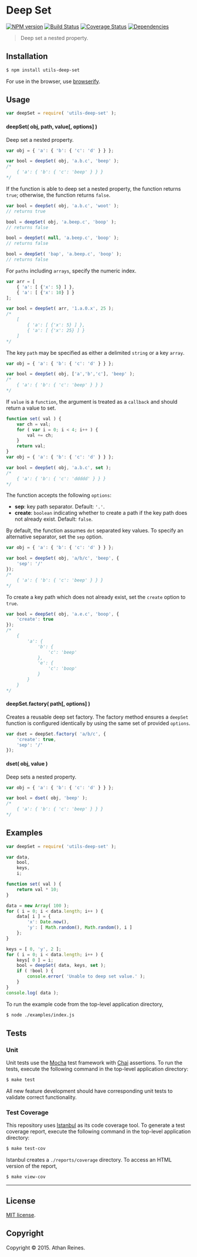 Deep Set
===
[![NPM version][npm-image]][npm-url] [![Build Status][travis-image]][travis-url] [![Coverage Status][coveralls-image]][coveralls-url] [![Dependencies][dependencies-image]][dependencies-url]

> Deep set a nested property.


## Installation

``` bash
$ npm install utils-deep-set
```

For use in the browser, use [browserify](https://github.com/substack/node-browserify).


## Usage

``` javascript
var deepSet = require( 'utils-deep-set' );
```

#### deepSet( obj, path, value[, options] )

Deep set a nested property.

``` javascript
var obj = { 'a': { 'b': { 'c': 'd' } } };

var bool = deepSet( obj, 'a.b.c', 'beep' );
/*
	{ 'a': { 'b': { 'c': 'beep' } } }
*/
```

If the function is able to deep set a nested property, the function returns `true`; otherwise, the function returns `false`.

``` javascript
var bool = deepSet( obj, 'a.b.c', 'woot' );
// returns true

bool = deepSet( obj, 'a.beep.c', 'boop' );
// returns false

bool = deepSet( null, 'a.beep.c', 'boop' );
// returns false

bool = deepSet( 'bap', 'a.beep.c', 'boop' );
// returns false
```

For `paths` including `arrays`, specify the numeric index.

``` javascript
var arr = [
	{ 'a': [ {'x': 5} ] },
	{ 'a': [ {'x': 10} ] }
];

var bool = deepSet( arr, '1.a.0.x', 25 );
/*
	[
		{ 'a': [ {'x': 5} ] },
		{ 'a': [ {'x': 25} ] }
	]
*/
```

The key `path` may be specified as either a delimited `string` or a key `array`.

``` javascript
var obj = { 'a': { 'b': { 'c': 'd' } } };

var bool = deepSet( obj, ['a','b','c'], 'beep' );
/*
	{ 'a': { 'b': { 'c': 'beep' } } }
*/
```

If `value` is a `function`, the argument is treated as a `callback` and should return a value to set.

``` javascript
function set( val ) {
	var ch = val;
	for ( var i = 0; i < 4; i++ ) {
		val += ch;
	}
	return val;
}
var obj = { 'a': { 'b': { 'c': 'd' } } };

var bool = deepSet( obj, 'a.b.c', set );
/*
	{ 'a': { 'b': { 'c': 'ddddd' } } }
*/
```

The function accepts the following `options`:

*	__sep__: key path separator. Default: `'.'`.
*	__create__: `boolean` indicating whether to create a path if the key path does not already exist. Default: `false`.

By default, the function assumes `dot` separated key values. To specify an alternative separator, set the `sep` option.

``` javascript
var obj = { 'a': { 'b': { 'c': 'd' } } };

var bool = deepSet( obj, 'a/b/c', 'beep', {
	'sep': '/'	
});
/*
	{ 'a': { 'b': { 'c': 'beep' } } }
*/
```

To create a key path which does not already exist, set the `create` option to `true`.

``` javascript
var bool = deepSet( obj, 'a.e.c', 'boop', {
	'create': true	
});
/*
	{ 
		'a': { 
			'b': {
				'c': 'beep'
			}, 
			'e': {
				'c': 'boop'
			} 
		}
	}
*/
```


#### deepSet.factory( path[, options] )

Creates a reusable deep set factory. The factory method ensures a `deepSet` function is configured identically by using the same set of provided `options`.

``` javascript
var dset = deepSet.factory( 'a/b/c', {
	'create': true,
	'sep': '/'
});
```


#### dset( obj, value )

Deep sets a nested property.

``` javascript
var obj = { 'a': { 'b': { 'c': 'd' } } };

var bool = dset( obj, 'beep' );
/*
	{ 'a': { 'b': { 'c': 'beep' } } }
*/
```



## Examples

``` javascript
var deepSet = require( 'utils-deep-set' );

var data,
	bool,
	keys,
	i;

function set( val ) {
	return val * 10;
}

data = new Array( 100 );
for ( i = 0; i < data.length; i++ ) {
	data[ i ] = {
		'x': Date.now(),
		'y': [ Math.random(), Math.random(), i ]
	};
}

keys = [ 0, 'y', 2 ];
for ( i = 0; i < data.length; i++ ) {
	keys[ 0 ] = i;
	bool = deepSet( data, keys, set );
	if ( !bool ) {
		console.error( 'Unable to deep set value.' );
	}
}
console.log( data );
```

To run the example code from the top-level application directory,

``` bash
$ node ./examples/index.js
```


## Tests

### Unit

Unit tests use the [Mocha](http://mochajs.org/) test framework with [Chai](http://chaijs.com) assertions. To run the tests, execute the following command in the top-level application directory:

``` bash
$ make test
```

All new feature development should have corresponding unit tests to validate correct functionality.


### Test Coverage

This repository uses [Istanbul](https://github.com/gotwarlost/istanbul) as its code coverage tool. To generate a test coverage report, execute the following command in the top-level application directory:

``` bash
$ make test-cov
```

Istanbul creates a `./reports/coverage` directory. To access an HTML version of the report,

``` bash
$ make view-cov
```


---
## License

[MIT license](http://opensource.org/licenses/MIT). 


## Copyright

Copyright &copy; 2015. Athan Reines.


[npm-image]: http://img.shields.io/npm/v/utils-deep-set.svg
[npm-url]: https://npmjs.org/package/utils-deep-set

[travis-image]: http://img.shields.io/travis/kgryte/utils-deep-set/master.svg
[travis-url]: https://travis-ci.org/kgryte/utils-deep-set

[coveralls-image]: https://img.shields.io/coveralls/kgryte/utils-deep-set/master.svg
[coveralls-url]: https://coveralls.io/r/kgryte/utils-deep-set?branch=master

[dependencies-image]: http://img.shields.io/david/kgryte/utils-deep-set.svg
[dependencies-url]: https://david-dm.org/kgryte/utils-deep-set

[dev-dependencies-image]: http://img.shields.io/david/dev/kgryte/utils-deep-set.svg
[dev-dependencies-url]: https://david-dm.org/dev/kgryte/utils-deep-set

[github-issues-image]: http://img.shields.io/github/issues/kgryte/utils-deep-set.svg
[github-issues-url]: https://github.com/kgryte/utils-deep-set/issues
